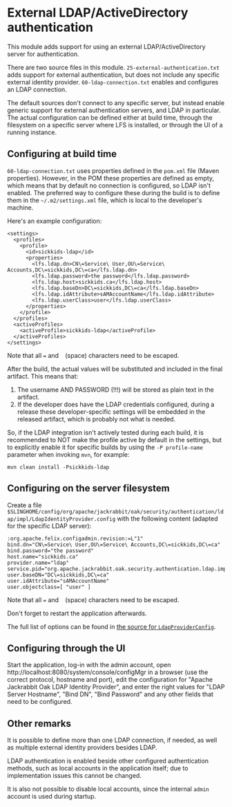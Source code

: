 # External LDAP/ActiveDirectory authentication

This module adds support for using an external LDAP/ActiveDirectory server for authentication.

There are two source files in this module. `25-external-authentication.txt` adds support for external authentication, but does not include any specific external identity provider. `60-ldap-connection.txt` enables and configures an LDAP connection.

The default sources don't connect to any specific server, but instead enable generic support for external authentication servers, and LDAP in particular. The actual configuration can be defined either at build time, through the filesystem on a specific server where LFS is installed, or through the UI of a running instance.

## Configuring at build time

`60-ldap-connection.txt` uses properties defined in the `pom.xml` file (Maven properties).
However, in the POM these properties are defined as empty, which means that by default no connection is configured, so LDAP isn't enabled.
The preferred way to configure these during the build is to define them in the `~/.m2/settings.xml` file, which is local to the developer's machine.

Here's an example configuration:

```
<settings>
  <profiles>
    <profile>
      <id>sickkids-ldap</id>
      <properties>
        <lfs.ldap.dn>CN\=Service\ User,OU\=Service\ Accounts,DC\=sickkids,DC\=ca</lfs.ldap.dn>
        <lfs.ldap.password>the password</lfs.ldap.password>
        <lfs.ldap.host>sickkids.ca</lfs.ldap.host>
        <lfs.ldap.baseDn>DC\=sickkids,DC\=ca</lfs.ldap.baseDn>
        <lfs.ldap.idAttribute>sAMAccountName</lfs.ldap.idAttribute>
        <lfs.ldap.userClass>user</lfs.ldap.userClass>
      </properties>
    </profile>
  </profiles>
  <activeProfiles>
    <activeProfile>sickkids-ldap</activeProfile>
  </activeProfiles>
</settings>
```

Note that all `=` and ` ` (space) characters need to be escaped.

After the build, the actual values will be substituted and included in the final artifact. This means that:

1. The username AND PASSWORD (!!!) will be stored as plain text in the artifact.
2. If the developer does have the LDAP credentials configured, during a release these developer-specific settings will be embedded in the released artifact, which is probably not what is needed.

So, if the LDAP integration isn't actively tested during each build, it is recommended to NOT make the profile active by default in the settings, but to explicitly enable it for specific builds by using the `-P profile-name` parameter when invoking `mvn`, for example:

```
mvn clean install -Psickkids-ldap
```

## Configuring on the server filesystem

Create a file `$SLINGHOME/config/org/apache/jackrabbit/oak/security/authentication/ldap/impl/LdapIdentityProvider.config` with the following content (adapted for the specific LDAP server):

```
:org.apache.felix.configadmin.revision:=L"1"
bind.dn="CN\=Service\ User,OU\=Service\ Accounts,DC\=sickkids,DC\=ca"
bind.password="the password"
host.name="sickkids.ca"
provider.name="ldap"
service.pid="org.apache.jackrabbit.oak.security.authentication.ldap.impl.LdapIdentityProvider"
user.baseDN="DC\=sickkids,DC\=ca"
user.idAttribute="sAMAccountName"
user.objectclass=[ "user" ]
```

Note that all `=` and ` ` (space) characters need to be escaped.

Don't forget to restart the application afterwards.

The full list of options can be found in [the source for `LdapProviderConfig`](https://github.com/apache/jackrabbit-oak/blob/jackrabbit-oak-1.8.8/oak-auth-ldap/src/main/java/org/apache/jackrabbit/oak/security/authentication/ldap/impl/LdapProviderConfig.java).

## Configuring through the UI

Start the application, log-in with the admin account, open http://localhost:8080/system/console/configMgr in a browser (use the correct protocol, hostname and port), edit the configuration for "Apache Jackrabbit Oak LDAP Identity Provider", and enter the right values for "LDAP Server Hostname", "Bind DN", "Bind Password" and any other fields that need to be configured.

## Other remarks

It is possible to define more than one LDAP connection, if needed, as well as multiple external identity providers besides LDAP.

LDAP authentication is enabled beside other configured authentication methods, such as local accounts in the application itself; due to implementation issues this cannot be changed.

It is also not possible to disable local accounts, since the internal `admin` account is used during startup.
